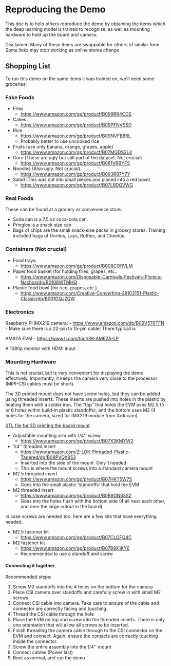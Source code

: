 # Reproducing the Demo

This doc is to help others reproduce the demo by obtaining the items which the deep learning model is trained to recognize, as well as mounting hardware to hold up the board and camera.

Disclaimer: Many of these items are swappable for others of similar form. Some links may stop working as online stores change


## Shopping List

To run this demo on the same items it was trained on, we'll need some groceries:


### Fake Foods
* Fries
	- https://www.amazon.com/gp/product/B099RR4CDS
* Cakes
	- https://www.amazon.com/gp/product/B09PFNVSSD
* Rice
	- https://www.amazon.com/gp/product/B09NVFB86L
	- Probably better to use uncooked rice
* Fruits (use only banana, orange, grapes, apple)
	- https://www.amazon.com/gp/product/B07MQDS2L4
* Corn (These are ugly but still part of the dataset. Not crucial)
	- https://www.amazon.com/gp/product/B081VRBYFS
* Noodles (Also ugly. Not crucial)
	- https://www.amazon.com/gp/product/B093R87Y7Y
* Salad (This was cut into small pieces and placed into a red bowl)
    - https://www.amazon.com/gp/product/B07L9DQVWG

### Real Foods

These can be found at a grocery or convenience store. 

* Soda can is a 7.5 oz coca-cola can.
* Pringles is a snack size can.
* Bags of chips are the small snack-size packs in grocery stores. Training included bags of Doritos, Lays, Ruffles, and Cheetos.


### Containers (Not crucial)
* Food trays:
	- https://www.amazon.com/gp/product/B008CORVLM
* Paper food basket (for holding fries, grapes, etc.:
	- https://www.amazon.com/Disposable-Carnivals-Festivals-Picnics-Nachos/dp/B0108WTMHQ
* Plastic food bowl (for rice, grapes, etc.)
	- https://www.amazon.com/Creative-Converting-28103151-Plastic-Classic/dp/B001GQJZQW


### Electronics
Raspberry Pi IMX219 camera: 
	- https://www.amazon.com/dp/B09V576TFN
	- Make sure there is a 22-pin to 15-pin cable! There typicall is

AM62A EVM
	- https://www.ti.com/tool/SK-AM62A-LP

A 1080p monitor with HDMI input

### Mounting Hardware

This is not crucial, but is very convenient for displaying the demo effectively. Importantly, it keeps the camera very close to the processor (MIPI-CSI cables must be short).

The 3D printed mount does not have screw holes, but they can be added  using threaded inserts. These inserts are pushed into holes in the plastic by heating them with a solder iron. The "top" that holds the EVM uses M2.5 (5 or 6 holes within build-in plastic standoffs), and the bottom uses M2 (4 holes for the camera, sized for IMX219 module from Arducam)

[STL file for 3D printing the board mount](./AM62A-SK-3D-Mount.stl)

* Adjustable mounting arm with 1/4'' screw
  -  https://www.amazon.com/gp/product/B07X3KMYW2
* 1/4'' threaded insert
  - https://www.amazon.com/Z-LOK-Threaded-Plastic-Tapered/dp/B08PVQX853
  - Inserted into the side of the mount. Only 1 needed
  - This is where the mount screws into a standard camera mount
* M2.5 threaded insert
  - https://www.amazon.com/gp/product/B07HKT5W7S
  - Goes into the small plastic 'standoffs' that hold the EVM
* M2 threaded insert 
  - https://www.amazon.com/gp/product/B0B8GN63S2
  - Goes into the holes flush with the bottom side (4 all near each other, and near the large cutout in the board). 


In case screws are needed too, here are a few kits that have everything needed.
* M2.5 fastener kit
  - https://www.amazon.com/gp/product/B07CLQFQ4C
* M2 fastener kit 
  - https://www.amazon.com/gp/product/B07B9X1KY6
  - Recommended to use a standoff and screw


#### Connecting it together

Recommended steps:

1. Screw M2 standoffs into the 4 holes on the bottom for the camera
2. Place CSI camera over standoffs and carefully screw in with small M2 screws
3. Connect CSI cable into camera. Take care to ensure of the cable and connector are correctly facing and touching.
4. Thread the CSI cable through the hole
5. Place the EVM on top and screw into the threaded inserts. There is only one orientation that will allow all screws to be inserted.
6. Finish threading the camera cable through to the CSI connector on the EVM and connect. Again. ensure the contacts are correctly touching inside the connector.
7. Screw the entire assembly into the 1/4'' mount
8. Connect cables (Power last)
9. Boot as normal, and run the demo
